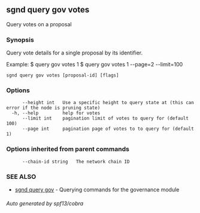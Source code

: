 ## sgnd query gov votes

Query votes on a proposal

### Synopsis

Query vote details for a single proposal by its identifier.

Example:
$ <appd> query gov votes 1
$ <appd> query gov votes 1 --page=2 --limit=100

```
sgnd query gov votes [proposal-id] [flags]
```

### Options

```
      --height int   Use a specific height to query state at (this can error if the node is pruning state)
  -h, --help         help for votes
      --limit int    pagination limit of votes to query for (default 100)
      --page int     pagination page of votes to to query for (default 1)
```

### Options inherited from parent commands

```
      --chain-id string   The network chain ID
```

### SEE ALSO

* [sgnd query gov](sgnd_query_gov.md)	 - Querying commands for the governance module

###### Auto generated by spf13/cobra
